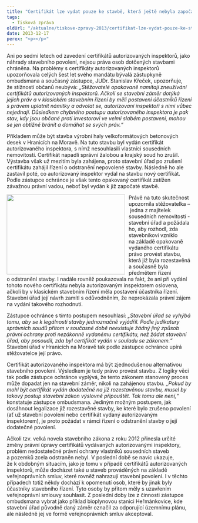 ```yaml
---
title: "Certifikát lze vydat pouze ke stavbě, která ještě nebyla započata"
tags:
  - Tisková zpráva
oldUrl: "/aktualne/tiskove-zpravy-2013/certifikat-lze-vydat-pouze-ke-stavbe-ktera-jeste-nebyla-zapocata"
date: 2013-12-17
perex: "<p></p>"
---
```


<!-- imported from the old website -->

<p>Ani po sedmi letech od zavedení certifikátů autorizovaných inspektorů, jako náhrady stavebního povolení, nejsou práva osob dotčených stavbami chráněna. Na problémy s certifikáty autorizovaných inspektorů upozorňovala celých šest let svého mandátu bývalá zástupkyně ombudsmana a současný zástupce, JUDr. Stanislav Křeček, upozorňuje, že stížností občanů neubývá: <em>„Stěžovatelé opakovaně namítají zneužívání certifikátů autorizovaných inspektorů. Ačkoli se stavební záměr dotýká jejich práv a v klasickém stavebním řízení by měli postavení účastníků řízení s právem uplatnit námitky a odvolat se, autorizovaní inspektoři s nimi vůbec nejednají. Důsledkem chybného postupu autorizovaného inspektora je pak stav, kdy jsou občané proti investorovi ve velmi slabém postavení, mohou se jen obtížně bránit a domáhat se svých práv.“</em></p><p>Příkladem může být stavba výrobní haly velkoformátových betonových desek v Hranicích na Moravě. Na tuto stavbu byl vydán certifikát autorizovaného inspektora, s nímž nesouhlasili vlastníci sousedních nemovitostí. Certifikát napadli správní žalobou a krajský soud ho zrušil. Výstavba však už mezitím byla zahájena, proto stavební úřad po zrušení certifikátu zahájil řízení o odstranění nepovolené stavby. Následně ho ale zastavil poté, co autorizovaný inspektor vydal na stavbu nový certifikát. Podle zástupce ochránce je však tento opakovaný certifikát zatížen závažnou právní vadou, neboť byl vydán k již započaté stavbě.</p><p><img src="https://www.ochrance.cz/uploads/RTEmagicC_autoriz-inspektor_01.jpg.jpg" style="PADDING-RIGHT: 10px; FLOAT: left" height="217" width="322" alt="" />Právě na tuto skutečnost upozornila stěžovatelka &ndash; jedna z majitelek sousedních nemovitostí -  stavební úřad a požádala ho, aby rozhodl, zda stavebníkovi vzniklo na základě opakovaně vydaného certifikátu právo provést stavbu, která již byla rozestavěná a současně byla předmětem řízení o odstranění stavby. I nadále rovněž poukazovala na fakt, že ani při vydání tohoto nového certifikátu nebyla autorizovaným inspektorem oslovena, ačkoli by v klasickém stavebním řízení měla postavení účastníka řízení. Stavební úřad její návrh zamítl s odůvodněním, že neprokázala právní zájem na vydání takového rozhodnutí. </p><p>Zástupce ochránce s tímto postupem nesouhlasí: <em>„Stavební úřad se vyhýbá tomu, aby se k legálnosti stavby jednoznačně vyjádřil. Podle judikatury správních soudů přitom v současné době neexistuje žádný jiný způsob právní ochrany proti nezákonně vydanému certifikátu, než žádat stavební úřad, aby posoudil, zda byl certifikát vydán v souladu se zákonem.“</em> Stavební úřad v Hranicích na Moravě tak podle zástupce ochránce upírá stěžovatelce její právo.</p><p>Certifikát autorizovaného inspektora má být zjednodušenou alternativou stavebního povolení. Výsledkem je tedy právo provést stavbu. Z logiky věci tak podle zástupce ochránce vyplývá, že tento zákonem stanovený proces může dopadat jen na stavební záměr, nikoli na zahájenou stavbu. <em>„Pokud by mohl být certifikát vydán dodatečné na již rozestavěnou stavbu, musel by takový postup stavební zákon výslovně připouštět. Tak tomu ale není,“</em> konstatuje zástupce ombudsmana. Jediným možným postupem, jak dosáhnout legalizace již rozestavěné stavby, ke které bylo zrušeno povolení (ať už stavební povolení nebo certifikát vydaný autorizovaným inspektorem), je proto požádat v rámci řízení o odstranění stavby o její dodatečné povolení.</p>Ačkoli tzv. velká novela stavebního zákona z roku 2012 přinesla určité změny právní úpravy certifikátů vydávaných autorizovanými inspektory, problém nedostatečné právní ochrany vlastníků sousedních staveb a pozemků zcela odstraněn nebyl. V poslední době se navíc ukazuje, že k obdobným situacím, jako je tomu v případě certifikátů autorizovaných inspektorů, může docházet také u staveb prováděných na základě veřejnoprávních smluv, které rovněž nahrazují stavební povolení. I v těchto případech totiž někdy dochází k opomenutí osob, které by jinak byly účastníky stavebního řízení. Tyto osoby by přitom měly s uzavřením veřejnoprávní smlouvy souhlasit. Z poslední doby lze z činnosti zástupce ombudsmana vybrat jako příklad bioplynovou stanici Heřmánkovice, kde stavební úřad původně daný záměr označil za odporující územnímu plánu, ale následně jej ve formě veřejnoprávních smluv akceptoval.
